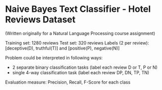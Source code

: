 # Naive Bayes Text Classifier - Hotel Reviews Dataset
(Written originally for a Natural Language Processing course assignment) 

Training set: 1280 reviews 
Test set: 320 reviews 
Labels (2 per review): [deceptive(D), truthful(T)] and [positive(P), negative(N)] 

Problem could be interpreted in following ways:
- 2 separate binary classification tasks (label each review D or T, P or N)
- single 4-way classification task (label each review DP, DN, TP, TN)

Evaluation measure: Precision, Recall, F-Score for each class
